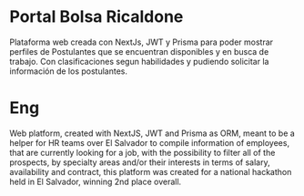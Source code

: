 # Portal Bolsa Ricaldone
Plataforma web creada con NextJs, JWT y Prisma para 
poder mostrar perfiles de Postulantes que se encuentran disponibles y en busca de trabajo.
Con clasificaciones segun habilidades y pudiendo solicitar la información de los postulantes.


# Eng
Web platform, created with NextJS, JWT and Prisma as ORM,
meant to be a helper for HR teams over El Salvador to compile information of employees,
that are currently looking for a job, with the possibility to filter all of the prospects,
by specialty areas and/or their interests in terms of salary, availability and contract,
this platform was created for a national hackathon held in El Salvador, winning 2nd place overall.
